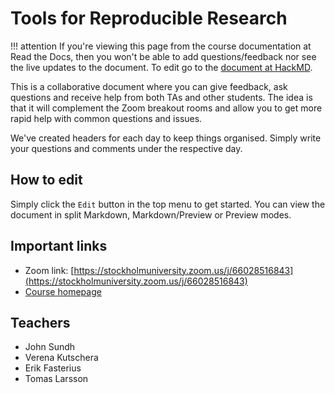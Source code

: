 # Tools for Reproducible Research

!!! attention
    If you're viewing this page from the course documentation at Read the Docs, then you won't be able to add questions/feedback nor see the live updates
    to the document. To edit go to the [document at HackMD](https://hackmd.io/4hSZFZdiROGOq8ZtiAvMUw).

This is a collaborative document where you can give feedback, ask questions and receive help from both TAs and other students. The idea is that it will complement the Zoom breakout rooms and allow you to get more rapid help with common questions and issues.

We've created headers for each day to keep things organised. Simply write your questions and comments under the respective day.

## How to edit

Simply click the `Edit` button in the top menu to get started. You can view the document in split Markdown, Markdown/Preview or Preview modes.

## Important links

- Zoom link: [https://stockholmuniversity.zoom.us/j/66028516843](https://stockholmuniversity.zoom.us/j/66028516843)
- [Course homepage](https://nbis-reproducible-research.readthedocs.io/en/latest/)

## Teachers

- John Sundh
- Verena Kutschera
- Erik Fasterius
- Tomas Larsson